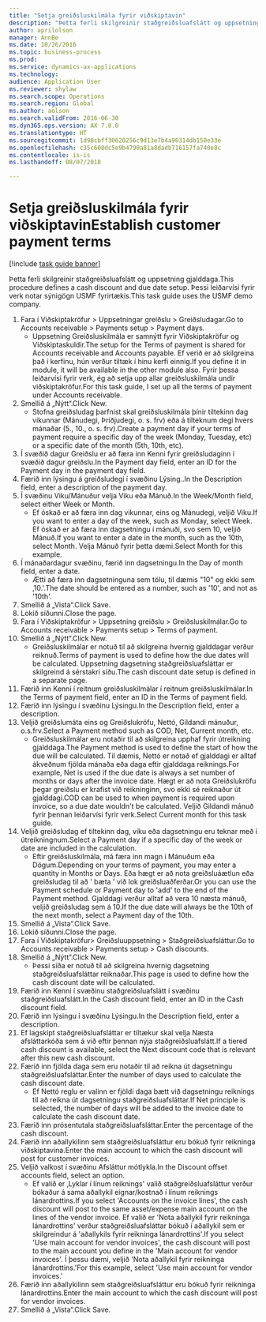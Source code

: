 ```yaml
--- 
title: "Setja greiðsluskilmála fyrir viðskiptavin"
description: "Þetta ferli skilgreinir staðgreiðsluafslátt og uppsetning gjalddaga."
author: aprilolson
manager: AnnBe
ms.date: 10/26/2016
ms.topic: business-process
ms.prod: 
ms.service: dynamics-ax-applications
ms.technology: 
audience: Application User
ms.reviewer: shylaw
ms.search.scope: Operations
ms.search.region: Global
ms.author: aolson
ms.search.validFrom: 2016-06-30
ms.dyn365.ops.version: AX 7.0.0
ms.translationtype: HT
ms.sourcegitcommit: 1d98cbff30620256c9d13e7b4a90314db150e33e
ms.openlocfilehash: c35c608dc5e9b4790a81a8dadb716157fa740e8c
ms.contentlocale: is-is
ms.lasthandoff: 08/07/2018

---
```

# <a name="establish-customer-payment-terms"></a><span data-ttu-id="46252-103">Setja greiðsluskilmála fyrir viðskiptavin</span><span class="sxs-lookup"><span data-stu-id="46252-103">Establish customer payment terms</span></span>

[!include [task guide banner](../../includes/task-guide-banner.md)]

<span data-ttu-id="46252-104">Þetta ferli skilgreinir staðgreiðsluafslátt og uppsetning gjalddaga.</span><span class="sxs-lookup"><span data-stu-id="46252-104">This procedure defines a cash discount and due date setup.</span></span> <span data-ttu-id="46252-105">Þessi leiðarvísi fyrir verk notar sýnigögn USMF fyrirtækis.</span><span class="sxs-lookup"><span data-stu-id="46252-105">This task guide uses the USMF demo company.</span></span>

1. <span data-ttu-id="46252-106">Fara í Viðskiptakröfur > Uppsetningar greiðslu > Greiðsludagar.</span><span class="sxs-lookup"><span data-stu-id="46252-106">Go to Accounts receivable > Payments setup > Payment days.</span></span>
    * <span data-ttu-id="46252-107">Uppsetning Greiðsluskilmála er samnýtt fyrir Viðskiptakröfur og Viðskiptaskuldir.</span><span class="sxs-lookup"><span data-stu-id="46252-107">The setup for the Terms of payment is shared for Accounts receivable and Accounts payable.</span></span> <span data-ttu-id="46252-108">Ef verið er að skilgreina það í kerfinu, hún verður tiltæk í hinu kerfi einnig.</span><span class="sxs-lookup"><span data-stu-id="46252-108">If you define it in module, it will be available in the other module also.</span></span> <span data-ttu-id="46252-109">Fyrir þessa leiðarvísi fyrir verk, ég að setja upp allar greiðsluskilmála undir viðskiptakröfur.</span><span class="sxs-lookup"><span data-stu-id="46252-109">For this task guide, I set up all the terms of payment under Accounts receivable.</span></span>  
2. <span data-ttu-id="46252-110">Smellið á „Nýtt“.</span><span class="sxs-lookup"><span data-stu-id="46252-110">Click New.</span></span>
    * <span data-ttu-id="46252-111">Stofna greiðsludag þarfnist skal greiðsluskilmála þínir tiltekinn dag vikunnar (Mánudegi, Þriðjudegi, o. s. frv) eða á tilteknum degi hvers mánaðar (5., 10., o. s. frv).</span><span class="sxs-lookup"><span data-stu-id="46252-111">Create a payment day if your terms of payment require a specific day of the week (Monday, Tuesday, etc) or a specific date of the month (5th, 10th, etc).</span></span>  
3. <span data-ttu-id="46252-112">Í svæðið dagur Greiðslu er að færa inn Kenni fyrir greiðsludaginn í svæðið dagur greiðslu.</span><span class="sxs-lookup"><span data-stu-id="46252-112">In the Payment day field, enter an ID for the Payment day in the payment day field.</span></span>
4. <span data-ttu-id="46252-113">Færið inn lýsingu á greiðsludegi í svæðinu Lýsing..</span><span class="sxs-lookup"><span data-stu-id="46252-113">In the Description field, enter a description of the payment day.</span></span>
5. <span data-ttu-id="46252-114">Í svæðinu Viku/Mánuður velja Viku eða Mánuð.</span><span class="sxs-lookup"><span data-stu-id="46252-114">In the Week/Month field, select either Week or Month.</span></span>
    * <span data-ttu-id="46252-115">Ef óskað er að færa inn dag vikunnar, eins og Mánudegi, veljið Viku.</span><span class="sxs-lookup"><span data-stu-id="46252-115">If you want to enter a day of the week, such as Monday, select Week.</span></span> <span data-ttu-id="46252-116">Ef óskað er að færa inn dagsetningu í mánuði, svo sem 10, veljið Mánuð.</span><span class="sxs-lookup"><span data-stu-id="46252-116">If you want to enter a date in the month, such as the 10th, select Month.</span></span> <span data-ttu-id="46252-117">Velja Mánuð fyrir þetta dæmi.</span><span class="sxs-lookup"><span data-stu-id="46252-117">Select Month for this example.</span></span>  
6. <span data-ttu-id="46252-118">Í mánaðardagur svæðinu, færið inn dagsetningu.</span><span class="sxs-lookup"><span data-stu-id="46252-118">In the Day of month field, enter a date.</span></span>
    * <span data-ttu-id="46252-119">Ætti að færa inn dagsetninguna sem tölu, til dæmis "10" og ekki sem ‚10.'.</span><span class="sxs-lookup"><span data-stu-id="46252-119">The date should be entered as a number, such as '10', and not as '10th'.</span></span>  
7. <span data-ttu-id="46252-120">Smellið á „Vista“.</span><span class="sxs-lookup"><span data-stu-id="46252-120">Click Save.</span></span>
8. <span data-ttu-id="46252-121">Lokið síðunni.</span><span class="sxs-lookup"><span data-stu-id="46252-121">Close the page.</span></span>
9. <span data-ttu-id="46252-122">Fara í Viðskiptakröfur > Uppsetning greiðslu > Greiðsluskilmálar.</span><span class="sxs-lookup"><span data-stu-id="46252-122">Go to Accounts receivable > Payments setup > Terms of payment.</span></span>
10. <span data-ttu-id="46252-123">Smellið á „Nýtt“.</span><span class="sxs-lookup"><span data-stu-id="46252-123">Click New.</span></span>
    * <span data-ttu-id="46252-124">Greiðsluskilmálar er notuð til að skilgreina hvernig gjalddagar verður reiknuð.</span><span class="sxs-lookup"><span data-stu-id="46252-124">Terms of payment is used to define how the due dates will be calculated.</span></span> <span data-ttu-id="46252-125">Uppsetning dagsetning staðgreiðsluafsláttar er skilgreind á sérstakri síðu.</span><span class="sxs-lookup"><span data-stu-id="46252-125">The cash discount date setup is defined in a separate page.</span></span>  
11. <span data-ttu-id="46252-126">Færið inn Kenni í reitnum greiðsluskilmálar í reitnum greiðsluskilmálar.</span><span class="sxs-lookup"><span data-stu-id="46252-126">In the Terms of payment field, enter an ID in the Terms of payment field.</span></span>
12. <span data-ttu-id="46252-127">Færið inn lýsingu í svæðinu Lýsingu.</span><span class="sxs-lookup"><span data-stu-id="46252-127">In the Description field, enter a description.</span></span>
13. <span data-ttu-id="46252-128">Veljið greiðslumáta eins og Greiðslukröfu, Nettó, Gildandi mánuður, o.s.frv.</span><span class="sxs-lookup"><span data-stu-id="46252-128">Select a Payment method such as COD, Net, Current month, etc.</span></span>
    * <span data-ttu-id="46252-129">Greiðsluskilmálar eru notaðir til að skilgreina upphaf fyrir útreikning gjalddaga.</span><span class="sxs-lookup"><span data-stu-id="46252-129">The Payment method is used to define the start of how the due will be calculated.</span></span>  <span data-ttu-id="46252-130">Til dæmis, Nettó er notað ef gjalddagi er alltaf ákveðnum fjölda mánaða eða daga eftir gjalddaga reiknings.</span><span class="sxs-lookup"><span data-stu-id="46252-130">For example, Net is used if the due date is always a set number of months or days after the invoice date.</span></span> <span data-ttu-id="46252-131">Hægt er að nota Greiðslukröfu þegar greiðslu er krafist við reikninginn, svo ekki sé reiknaður út gjalddagi.</span><span class="sxs-lookup"><span data-stu-id="46252-131">COD can be used to when payment is required upon invoice, so a due date wouldn't be calculated.</span></span> <span data-ttu-id="46252-132">Veljið Gildandi mánuð fyrir þennan leiðarvísi fyrir verk.</span><span class="sxs-lookup"><span data-stu-id="46252-132">Select Current month for this task guide.</span></span>  
14. <span data-ttu-id="46252-133">Veljið greiðsludag ef tiltekinn dag, viku eða dagsetningu eru teknar með í útreikningnum.</span><span class="sxs-lookup"><span data-stu-id="46252-133">Select a Payment day if a specific day of the  week or date are included in the calculation.</span></span>
    * <span data-ttu-id="46252-134">Eftir greiðsluskilmála, má færa inn magn í Mánuðum eða Dögum.</span><span class="sxs-lookup"><span data-stu-id="46252-134">Depending on your terms of payment, you may enter a quantity in Months or Days.</span></span> <span data-ttu-id="46252-135">Eða hægt er að nota greiðsluáætlun eða greiðsludag til að ' bæta ' við lok greiðsluaðferðar.</span><span class="sxs-lookup"><span data-stu-id="46252-135">Or you can use the Payment schedule or Payment day to 'add' to the end of the Payment method.</span></span> <span data-ttu-id="46252-136">Gjalddagi verður alltaf að vera 10 næsta mánuð, veljið greiðsludag sem á 10.</span><span class="sxs-lookup"><span data-stu-id="46252-136">If the due date will always be the 10th of the next month, select a Payment day of the 10th.</span></span>  
15. <span data-ttu-id="46252-137">Smellið á „Vista“.</span><span class="sxs-lookup"><span data-stu-id="46252-137">Click Save.</span></span>
16. <span data-ttu-id="46252-138">Lokið síðunni.</span><span class="sxs-lookup"><span data-stu-id="46252-138">Close the page.</span></span>
17. <span data-ttu-id="46252-139">Fara í Viðskiptakröfur> Greiðsluuppsetning > Staðgreiðsluafsláttur.</span><span class="sxs-lookup"><span data-stu-id="46252-139">Go to Accounts receivable > Payments setup > Cash discounts.</span></span>
18. <span data-ttu-id="46252-140">Smellið á „Nýtt“.</span><span class="sxs-lookup"><span data-stu-id="46252-140">Click New.</span></span>
    * <span data-ttu-id="46252-141">Þessi síða er notuð til að skilgreina hvernig dagsetning staðgreiðsluafsláttar reiknaðar.</span><span class="sxs-lookup"><span data-stu-id="46252-141">This page is used to define how the cash discount date will be calculated.</span></span>  
19. <span data-ttu-id="46252-142">Færið inn Kenni í svæðinu staðgreiðsluafslátt í svæðinu staðgreiðsluafslátt.</span><span class="sxs-lookup"><span data-stu-id="46252-142">In the Cash discount field, enter an ID in the Cash discount field.</span></span>
20. <span data-ttu-id="46252-143">Færið inn lýsingu í svæðinu Lýsingu.</span><span class="sxs-lookup"><span data-stu-id="46252-143">In the Description field, enter a description.</span></span>
21. <span data-ttu-id="46252-144">Ef lagskipt staðgreiðsluafsláttar er tiltækur skal velja Næsta afsláttarkóða sem á við eftir þennan nýja staðgreiðsluafslátt.</span><span class="sxs-lookup"><span data-stu-id="46252-144">If a tiered cash discount is available, select the Next discount code that is relevant after this new cash discount.</span></span>
22. <span data-ttu-id="46252-145">Færið inn fjölda daga sem eru notaðir til að reikna út dagsetningu staðgreiðsluafsláttar.</span><span class="sxs-lookup"><span data-stu-id="46252-145">Enter the number of days used to calculate the cash discount date.</span></span>
    * <span data-ttu-id="46252-146">Ef Nettó reglu er valinn er fjöldi daga bætt við dagsetningu reiknings til að reikna út dagsetningu staðgreiðsluafsláttar.</span><span class="sxs-lookup"><span data-stu-id="46252-146">If Net principle is selected, the number of days will be added to the invoice date to calculate the cash discount date.</span></span>  
23. <span data-ttu-id="46252-147">Færið inn prósentutala staðgreiðsluafsláttar.</span><span class="sxs-lookup"><span data-stu-id="46252-147">Enter the percentage of the cash discount.</span></span>
24. <span data-ttu-id="46252-148">Færið inn aðallykilinn sem staðgreiðsluafsláttur eru bókuð fyrir reikninga viðskiptavina.</span><span class="sxs-lookup"><span data-stu-id="46252-148">Enter the main account to which the cash discount will post for customer invoices.</span></span>
25. <span data-ttu-id="46252-149">Veljið valkost í svæðinu Afsláttur mótlykla.</span><span class="sxs-lookup"><span data-stu-id="46252-149">In the Discount offset accounts field, select an option.</span></span>
    * <span data-ttu-id="46252-150">Ef valið er ‚Lyklar í línum reiknings' valið staðgreiðsluafsláttur verður bókaður á sama aðallykil eignar/kostnað í línum reiknings lánardrottins.</span><span class="sxs-lookup"><span data-stu-id="46252-150">If you select 'Accounts on the invoice lines', the cash discount will post to the same asset/expense main account on the lines of the vendor invoice.</span></span> <span data-ttu-id="46252-151">Ef valið er 'Nota aðallykil fyrir reikninga lánardrottins' verður staðgreiðsluafsláttar bókuð í aðallykil sem er skilgreindur á 'aðallykils fyrir reikninga lánardrottins'.</span><span class="sxs-lookup"><span data-stu-id="46252-151">If you select 'Use main account for vendor invoices', the cash discount will post to the main account you define in the 'Main account for vendor invoices'.</span></span> <span data-ttu-id="46252-152">Í þessu dæmi, veljið 'Nota aðallykil fyrir reikninga lánardrottins.'</span><span class="sxs-lookup"><span data-stu-id="46252-152">For this example, select 'Use main account for vendor invoices.'</span></span>  
26. <span data-ttu-id="46252-153">Færið inn aðallykilinn sem staðgreiðsluafsláttur eru bókuð fyrir reikninga lánardrottins.</span><span class="sxs-lookup"><span data-stu-id="46252-153">Enter the main account to which the cash discount will post for vendor invoices.</span></span>
27. <span data-ttu-id="46252-154">Smellið á „Vista“.</span><span class="sxs-lookup"><span data-stu-id="46252-154">Click Save.</span></span>


